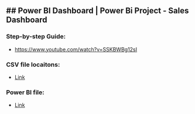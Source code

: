 ## ## Power BI Dashboard | Power Bi Project - Sales Dashboard

### Step-by-step Guide:

- https://www.youtube.com/watch?v=SSKBWBg12sI

### CSV file locaitons:

- [Link](/008/sales.csv)

### Power BI file:

- [Link](/008/008.pbix)
